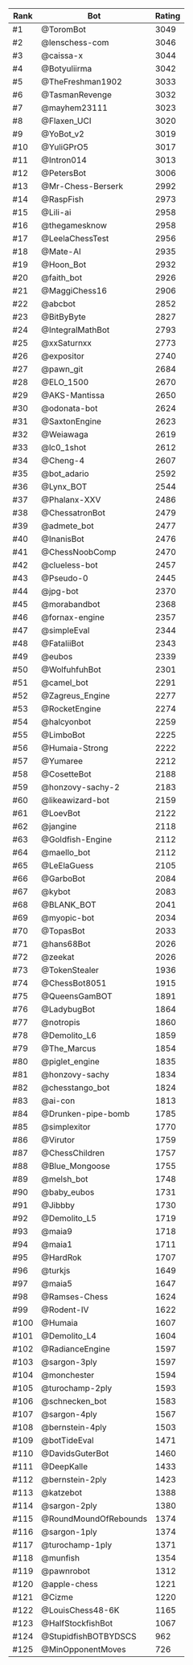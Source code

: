 Rank|Bot|Rating
---|---|---
#1|@ToromBot|3049
#2|@lenschess-com|3046
#3|@caissa-x|3044
#4|@Botyuliirma|3042
#5|@TheFreshman1902|3033
#6|@TasmanRevenge|3032
#7|@mayhem23111|3023
#8|@Flaxen_UCI|3020
#9|@YoBot_v2|3019
#10|@YuliGPrO5|3017
#11|@Intron014|3013
#12|@PetersBot|3006
#13|@Mr-Chess-Berserk|2992
#14|@RaspFish|2973
#15|@Lili-ai|2958
#16|@thegamesknow|2958
#17|@LeelaChessTest|2956
#18|@Mate-AI|2935
#19|@Hoon_Bot|2932
#20|@faith_bot|2926
#21|@MaggiChess16|2906
#22|@abcbot|2852
#23|@BitByByte|2827
#24|@IntegralMathBot|2793
#25|@xxSaturnxx|2773
#26|@expositor|2740
#27|@pawn_git|2684
#28|@ELO_1500|2670
#29|@AKS-Mantissa|2650
#30|@odonata-bot|2624
#31|@SaxtonEngine|2623
#32|@Weiawaga|2619
#33|@lc0_1shot|2612
#34|@Cheng-4|2607
#35|@bot_adario|2592
#36|@Lynx_BOT|2544
#37|@Phalanx-XXV|2486
#38|@ChessatronBot|2479
#39|@admete_bot|2477
#40|@InanisBot|2476
#41|@ChessNoobComp|2470
#42|@clueless-bot|2457
#43|@Pseudo-0|2445
#44|@jpg-bot|2370
#45|@morabandbot|2368
#46|@fornax-engine|2357
#47|@simpleEval|2344
#48|@FataliiBot|2343
#49|@eubos|2339
#50|@WolfuhfuhBot|2301
#51|@camel_bot|2291
#52|@Zagreus_Engine|2277
#53|@RocketEngine|2274
#54|@halcyonbot|2259
#55|@LimboBot|2225
#56|@Humaia-Strong|2222
#57|@Yumaree|2212
#58|@CosetteBot|2188
#59|@honzovy-sachy-2|2183
#60|@likeawizard-bot|2159
#61|@LoevBot|2122
#62|@jangine|2118
#63|@Goldfish-Engine|2112
#64|@maello_bot|2112
#65|@LeElaGuess|2105
#66|@GarboBot|2084
#67|@kybot|2083
#68|@BLANK_BOT|2041
#69|@myopic-bot|2034
#70|@TopasBot|2033
#71|@hans68Bot|2026
#72|@zeekat|2026
#73|@TokenStealer|1936
#74|@ChessBot8051|1915
#75|@QueensGamBOT|1891
#76|@LadybugBot|1864
#77|@notropis|1860
#78|@Demolito_L6|1859
#79|@The_Marcus|1854
#80|@piglet_engine|1835
#81|@honzovy-sachy|1834
#82|@chesstango_bot|1824
#83|@ai-con|1813
#84|@Drunken-pipe-bomb|1785
#85|@simplexitor|1770
#86|@Virutor|1759
#87|@ChessChildren|1757
#88|@Blue_Mongoose|1755
#89|@melsh_bot|1748
#90|@baby_eubos|1731
#91|@Jibbby|1730
#92|@Demolito_L5|1719
#93|@maia9|1718
#94|@maia1|1711
#95|@HardRok|1707
#96|@turkjs|1649
#97|@maia5|1647
#98|@Ramses-Chess|1624
#99|@Rodent-IV|1622
#100|@Humaia|1607
#101|@Demolito_L4|1604
#102|@RadianceEngine|1597
#103|@sargon-3ply|1597
#104|@monchester|1594
#105|@turochamp-2ply|1593
#106|@schnecken_bot|1583
#107|@sargon-4ply|1567
#108|@bernstein-4ply|1503
#109|@botTideEval|1471
#110|@DavidsGuterBot|1460
#111|@DeepKalle|1433
#112|@bernstein-2ply|1423
#113|@katzebot|1388
#114|@sargon-2ply|1380
#115|@RoundMoundOfRebounds|1374
#116|@sargon-1ply|1374
#117|@turochamp-1ply|1371
#118|@munfish|1354
#119|@pawnrobot|1312
#120|@apple-chess|1221
#121|@Cizme|1220
#122|@LouisChess48-6K|1165
#123|@HalfStockfishBot|1067
#124|@StupidfishBOTBYDSCS|962
#125|@MinOpponentMoves|726
